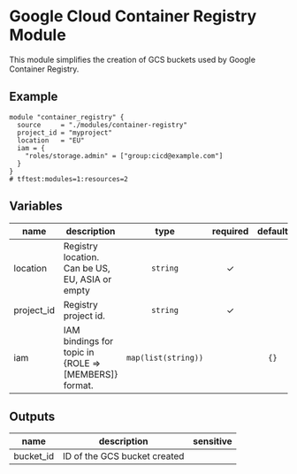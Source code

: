 # Google Cloud Container Registry Module

This module simplifies the creation of GCS buckets used by Google Container Registry.

## Example

```hcl
module "container_registry" {
  source     = "./modules/container-registry"
  project_id = "myproject"
  location   = "EU"
  iam = {
    "roles/storage.admin" = ["group:cicd@example.com"]
  }
}
# tftest:modules=1:resources=2
```

<!-- BEGIN TFDOC -->

## Variables

| name | description | type | required | default |
|---|---|:---:|:---:|:---:|
| location | Registry location. Can be US, EU, ASIA or empty | <code>string</code> | ✓ |  |
| project_id | Registry project id. | <code>string</code> | ✓ |  |
| iam | IAM bindings for topic in {ROLE => [MEMBERS]} format. | <code>map&#40;list&#40;string&#41;&#41;</code> |  | <code>&#123;&#125;</code> |

## Outputs

| name | description | sensitive |
|---|---|:---:|
| bucket_id | ID of the GCS bucket created |  |


<!-- END TFDOC -->
